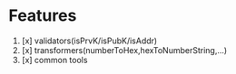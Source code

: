 # Features

1. [x] validators(isPrvK/isPubK/isAddr)
2. [x] transformers(numberToHex,hexToNumberString,...)
3. [x] common tools